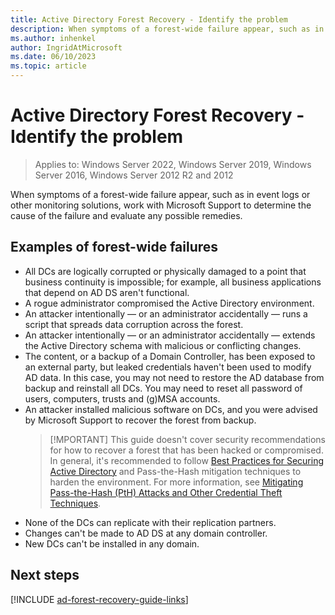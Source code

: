 ```yaml
---
title: Active Directory Forest Recovery - Identify the problem
description: When symptoms of a forest-wide failure appear, such as in event logs or other monitoring solutions, work with Microsoft Support to determine the cause of the failure and evaluate any possible remedies.
ms.author: inhenkel
author: IngridAtMicrosoft
ms.date: 06/10/2023
ms.topic: article
---
```


# Active Directory Forest Recovery - Identify the problem

> Applies to: Windows Server 2022, Windows Server 2019, Windows Server 2016, Windows Server 2012 R2 and 2012

When symptoms of a forest-wide failure appear, such as in event logs or other monitoring solutions, work with Microsoft Support to determine the cause of the failure and evaluate any possible remedies.

## Examples of forest-wide failures

- All DCs are logically corrupted or physically damaged to a point that business continuity is impossible; for example, all business applications that depend on AD DS aren't functional.
- A rogue administrator compromised the Active Directory environment.
- An attacker intentionally — or an administrator accidentally — runs a script that spreads data corruption across the forest.
- An attacker intentionally — or an administrator accidentally — extends the Active Directory schema with malicious or conflicting changes.
- The content, or a backup of a Domain Controller, has been exposed to an external party, but leaked credentials haven't been used to modify AD data. In this case, you may not need to restore the AD database from backup and reinstall all DCs. You may need to reset all password of users, computers, trusts and (g)MSA accounts.
- An attacker installed malicious software on DCs, and you were advised by Microsoft Support to recover the forest from backup.
    > [!MPORTANT]
    > This guide doesn't cover security recommendations for how to recover a forest that has been hacked or compromised. In general, it's recommended to follow [Best Practices for Securing Active Directory](/windows-server/identity/ad-ds/plan/security-best-practices/best-practices-for-securing-active-directory) and Pass-the-Hash mitigation techniques to harden the environment. For more information, see [Mitigating Pass-the-Hash (PtH) Attacks and Other Credential Theft Techniques](https://www.microsoft.com/download/details.aspx?id=36036).
- None of the DCs can replicate with their replication partners.
- Changes can't be made to AD DS at any domain controller.
- New DCs can't be installed in any domain.

## Next steps

[!INCLUDE [ad-forest-recovery-guide-links](includes/ad-forest-recovery-guide-links.md)]
